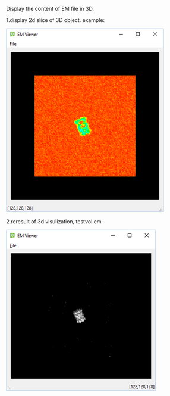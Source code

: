 Display the content of EM file in 3D.

1.display 2d slice of 3D object. example:  

![Alt Text](images/layout.png)

2.reresult of 3d visulization, testvol.em  

![Alt Text](images/result.png)
